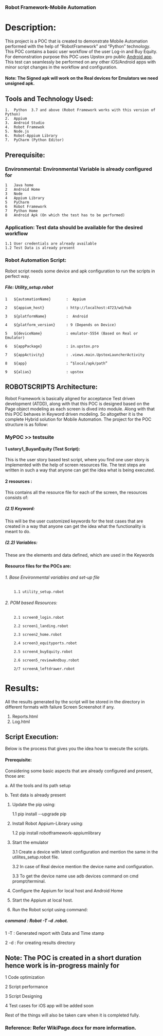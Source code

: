 ### Robot Framework-Mobile Automation
# Description:

This project is a POC that is created to demonstrate Mobile Automation performed with the help of “RobotFramework” and “Python” technology. This POC contains a basic user workflow of the user Log-in and Buy Equity.
For demonstration purpose this POC uses Upstox pro public [Android app](https://play.google.com/store/apps/details?id=in.upstox.pro&hl=en_IN). This test can seamlessly be performed on any other iOS/Android apps with minor script changes in the workflow and configuration. 

#### Note: The Signed apk will work on the Real devices for Emulators we need unsigned apk.

## Tools and Technology Used:
    1.	Python  3.7 and above (Robot Framework works with this version of Python)
    2.	Appium 
    3.	Android Studio
    4.	Robot Framewok
    5.	Node.js
    6.	Robot-Appium Library
    7.	PyCharm (Python Editor)
    
## Prerequisite:

###  Environmental: Environmental Variable is already configured for
    1	Java home 
    2	Android Home
    3	Node   
    4	Appium Library   
    5	PyCharm  
    6	Robot Framework  
    7	Python Home
    8	Android Apk (On which the test has to be performed)

### Application: Test data should be available for the desired workflow
    1.1	User credentials are already available
    1.2	Test Data is already present

###	Robot Automation Script: 
Robot script needs some device and apk configuration to 
run the scripts in perfect way.

 ##### File: Utility_setup.robot
 
    1	${automationName}      	:  Appium
    
    2	${appium_host}          : http://localhost:4723/wd/hub
    
    3	${platformName}       	:  Android
    
    4	${platform_version}    	: 9 (Depends on Device)
    
    5	${deviceName}           : emulator-5554 (Based on Real or Emulator)
    
    6	${appPackage}           : in.upstox.pro
    
    7	${appActivity}          : .views.main.UpstoxLauncherActivity
    
    8	${app}                  : “$local/apk/path”
    
    9	${alias}                : upstox
    



## ROBOTSCRIPTS Architecture:
Robot Framework is basically aligned for acceptance Test driven development (ATDD), along with that this POC is designed based on the Page object modeling as each screen is dived into module. Along with that this POC behaves in Keyword driven modeling. So altogether it is the complete Hybrid solution for Mobile Automation.
	The project for the POC structure is as follow:
	
### MyPOC >> testsuite 

#### 1	ustory1_BuyanEquity (Test Script): 

This is the user story based test script, where you find one user story is implemented with the help of screen resources file.
The test steps are written in such a way that anyone can get the idea what is being executed.

#### 2	resources : 

This contains all the resource file for each of the screen, the resources consists of:

##### (2.1)	Keyword: 

This will be the user customized keywords for the test cases that are created in a way that anyone can get the idea what the functionality is meant to do.

##### (2.2)	Variables: 
These are the elements and data defined, which are used in the Keywords
 
#### Resource files for the POCs are:

###### 1.	Base Environmental variables and set-up file

		1.1	utility_setup.robot

###### 2.	POM based Resources:

		2.1	screen0_login.robot
	
		2.2	screen1_landing.robot
	
		2.3	screen2_home.robot
	
		2.4	screen3_equityports.robot
	
		2.5	screen4_buyEquity.robot
	
		2.6	screen5_reviewAndbuy.robot
	
		2/7	screenA_leftdrawer.robot
	
	
	
# Results: 
All the results generated by the script will be stored in the directory in different formats with failure Screen Screenshot if any.

1.	Reports.html
2.	Log.html


## Script Execution:
Below is the process that gives you the idea how to execute the scripts.

#### Prerequisite:  
Considering some basic aspects that are already configured and present, those are:

a.	All the tools and its path setup

b.	Test data is already present


1.	Update the pip using:

	1.1	pip install --upgrade pip

2.	Install Robot Appium-Library using:

	1.2	pip install robotframework-appiumlibrary

3.	Start the emulator 

	3.1	Create a device with latest configuration and mention the same in the utilites_setup.robot file.
	
	3.2	In case of Real device mention the device name and configuration.
	
	3.3	To get the device name use adb devices command on cmd prompt/terminal.

4.	Configure the Appium for local host and Android Home
 
5.	Start the Appium at local host.

6.	Run the Robot script using command:


##### command : Robot  -T –d 	<result-directory-name> <script-path>.robot.
	
1		-T : Generated report with Data and Time stamp 

2		-d : For creating results directory



## Note: The POC is created in a short duration hence work is in-progress mainly for 

1 	Code optimization

2 	Script performance

3 	Script Designing

4 	Test cases for iOS app will be added soon

Rest of the things will also be taken care when it is completed fully.

### Reference: Refer WikiPage.docx for more information. 
			
